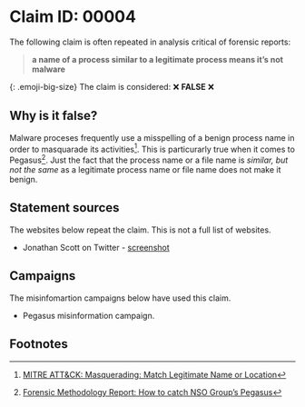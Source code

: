 <style>
.emoji-big-size img {height: 12px; width: 12px;}
</style>

# Claim ID: 00004

The following claim is often repeated in analysis critical of forensic reports:

> **a name of a process similar to a legitimate process means it’s not malware**

{: .emoji-big-size}
The claim is considered: :x: **FALSE** :x:

## Why is it false?
Malware proceses frequently use a misspelling of a benign process name in order to masquarade its activities[^mitre]. This is particurarly true when it comes to Pegasus[^amnesty]. Just the fact that the process name or a file name is _similar, but not the same_ as a legitimate process name or file name does not make it benign.

## Statement sources
The websites below repeat the claim. This is not a full list of websites.
* Jonathan Scott on Twitter - [screenshot](../screenshots/rlaccountd.png)

## Campaigns
The misinfomartion campaigns below have used this claim.
* Pegasus misinformation campaign.

## Footnotes
[^mitre]: [MITRE ATT&CK: Masquerading: Match Legitimate Name or Location](https://attack.mitre.org/techniques/T1036/005/)
[^amnesty]: [Forensic Methodology Report: How to catch NSO Group’s Pegasus](https://www.amnesty.org/en/latest/research/2021/07/forensic-methodology-report-how-to-catch-nso-groups-pegasus/)

